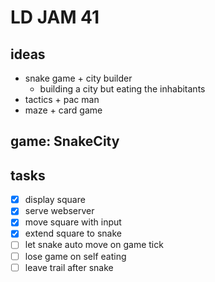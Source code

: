 # LD JAM 41

## ideas

* snake game + city builder
  * building a city but eating the inhabitants
* tactics + pac man
* maze + card game

## game: SnakeCity

## tasks

* [x] display square
* [x] serve webserver
* [x] move square with input
* [x] extend square to snake
* [ ] let snake auto move on game tick
* [ ] lose game on self eating
* [ ] leave trail after snake
